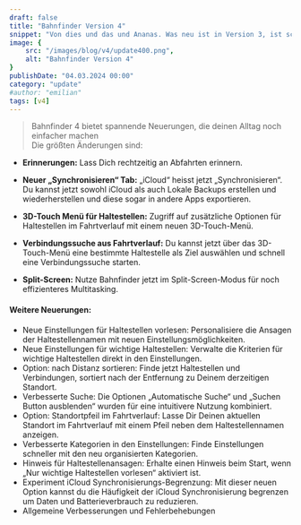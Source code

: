 ```yaml
---
draft: false
title: "Bahnfinder Version 4"
snippet: "Von dies und das und Ananas. Was neu ist in Version 3, ist schon krass."
image: {
    src: "/images/blog/v4/update400.png",
    alt: "Bahnfinder Version 4"
}
publishDate: "04.03.2024 00:00"
category: "update"
#author: "emilian"
tags: [v4]
---
```


> Bahnfinder 4 bietet spannende Neuerungen, die deinen Alltag noch einfacher machen<br>Die größten Änderungen sind:

- **Erinnerungen:**
    Lass Dich rechtzeitig an Abfahrten erinnern.

- **Neuer „Synchronisieren“ Tab:**
    „iCloud“ heisst jetzt „Synchronisieren“. Du kannst jetzt sowohl iCloud als auch Lokale Backups erstellen und wiederherstellen und diese sogar in andere Apps exportieren.

- **3D-Touch Menü für Haltestellen:**
    Zugriff auf zusätzliche Optionen für Haltestellen im Fahrtverlauf mit einem neuen 3D-Touch-Menü.

- **Verbindungssuche aus Fahrtverlauf:**
    Du kannst jetzt über das 3D-Touch-Menü eine bestimmte Haltestelle als Ziel auswählen und schnell eine Verbindungssuche starten.

- **Split-Screen:**
    Nutze Bahnfinder jetzt im Split-Screen-Modus für noch effizienteres Multitasking.


#### Weitere Neuerungen:


- Neue Einstellungen für Haltestellen vorlesen: Personalisiere die Ansagen der Haltestellennamen mit neuen Einstellungsmöglichkeiten.
- Neue Einstellungen für wichtige Haltestellen: Verwalte die Kriterien für wichtige Haltestellen direkt in den Einstellungen.
- Option: nach Distanz sortieren: Finde jetzt Haltestellen und Verbindungen, sortiert nach der Entfernung zu Deinem derzeitigen Standort.
- Verbesserte Suche: Die Optionen „Automatische Suche“ und „Suchen Button ausblenden“ wurden für eine intuitivere Nutzung kombiniert.
- Option: Standortpfeil im Fahrtverlauf: Lasse Dir Deinen aktuellen Standort im Fahrtverlauf mit einem Pfeil neben dem Haltestellennamen anzeigen.
- Verbesserte Kategorien in den Einstellungen: Finde Einstellungen schneller mit den neu organisierten Kategorien.
- Hinweis für Haltestellenansagen: Erhalte einen Hinweis beim Start, wenn „Nur wichtige Haltestellen vorlesen“ aktiviert ist.
- Experiment iCloud Synchronisierungs-Begrenzung: Mit dieser neuen Option kannst du die Häufigkeit der iCloud Synchronisierung begrenzen um Daten und Batterieverbrauch zu reduzieren.
- Allgemeine Verbesserungen und Fehlerbehebungen
